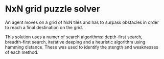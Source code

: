 # NxN grid puzzle solver

An agent moves on a grid of NxN tiles and has to surpass obstacles in order to reach a final destination on the grid.

This solution uses a numer of search algorithms: depth-first search, breadth-first search, iterative deeping and a heuristic algorithm using hamming distance. These was used to identify the stength and weaknesses of each method.